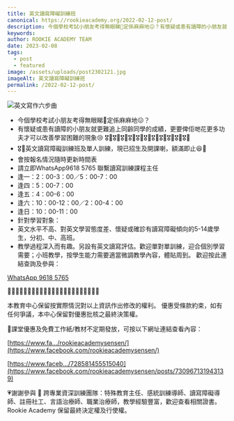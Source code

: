 ```yaml
---
title: 英文讀寫障礙訓練班
canonical: https://rookieacademy.org/2022-02-12-post/
description: 今個學校考試小朋友考得無眼睇🙈定係麻麻地😖？有懷疑或患有讀障的小朋友就更難追上同齡同學的成績，更要俾佢哋花更多功夫才可以改善學習困難的現象😢
keywords: 
author: ROOKIE ACADEMY TEAM
date: 2023-02-08
tags:
  - post
  - featured
image: /assets/uploads/post2302121.jpg
imageAlt: 英文讀寫障礙訓練班
permalink: /2022-02-12-post/
---
```

![英文寫作六步曲](/assets/uploads/post230212.jpg)
- 今個學校考試小朋友考得無眼睇🙈定係麻麻地😖？
- 有懷疑或患有讀障的小朋友就更難追上同齡同學的成績，更要俾佢哋花更多功夫才可以改善學習困難的現象😢
🎖️📝🎖️📝🎖️📝🎖️📝🎖️📝🎖️📝🎖️📝🎖️📝🎖️📝🎖️📝🎖️📝
- 🎖️📝英文讀寫障礙訓練班及單人訓練，現已招生及開課喇，額滿即止😆🎪
- 會按報名情況隨時更新時間表
- 請立即WhatsApp9618 5765 聯繫讀寫訓練課程主任 
- 逢一：2：00-3：00／5：00-7：00
- 逢四：5：00-7：00
- 逢五：4：00-6：00
- 逢六：10：00-12：00／2：00-4：00
- 逢日：10：00-11：00
- 針對學習對象：
- 英文水平不高、對英文學習態度差、懷疑或確診有讀寫障礙傾向的5-14歲學生，分初、中、高班。
- 教學過程深入而有趣。另設有英文讀寫評估。歡迎單對單訓練，迎合個別學習需要；小班教學，按學生能力需要適當微調教學內容，體貼周到。
歡迎按此連結查詢及參與：

[WhatsApp 9618 5765](https://bit.ly/3MZ4RNN)

🌟🌟🌟🌟🌟🌟🌟🌟🌟🌟🌟🌟🌟🌟🌟🌟🌟🌟🌟🌟🌟🌟🌟

本教育中心保留按實際情況對以上資訊作出修改的權利。
優惠受條款約束，如有任何爭議，本中心保留對優惠批核之最終決策權。

🥰課堂優惠及免費工作紙/教材不定期發放，可按以下網址連結查看內容：

[https://www.fa.../rookieacademysensen/](https://www.facebook.com/rookieacademysensen/)

[https://www.faceb.../728581455515040](https://www.facebook.com/rookieacademysensen/posts/730967131943139)

💗謝謝參與 📝 跨專業資深訓練團隊：特殊教育主任、感統訓練導師、讀寫障礙導師、註冊社工、言語治療師、職業治療師，教學經驗豐富，歡迎查看相關證書。
Rookie Academy 保留最終決定權及行使權。
